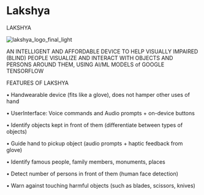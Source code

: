 # Lakshya
LAKSHYA

![lakshya_logo_final_light](https://github.com/ronavjaiswal/Lakshya/assets/137713325/d503b1cc-cc72-42d2-9a29-4d749834302f)


AN INTELLIGENT AND AFFORDABLE DEVICE TO HELP VISUALLY IMPAIRED (BLIND) PEOPLE VISUALIZE AND INTERACT WITH OBJECTS AND PERSONS AROUND THEM, USING AI/ML MODELS of GOOGLE TENSORFLOW


FEATURES OF LAKSHYA

• Handwearable device (fits like a glove), does not hamper other uses of hand 

• UserInterface: Voice commands and Audio prompts + on-device buttons

• Identify objects kept in front of them (differentiate between types of objects)

• Guide hand to pickup object (audio prompts + haptic feedback from glove) 

• Identify famous people, family members, monuments, places

• Detect number of persons in front of them (human face detection)

• Warn against touching harmful objects (such as blades, scissors, knives)
